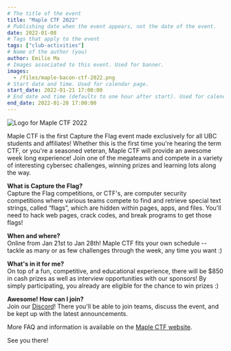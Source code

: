 ```yaml
---
# The title of the event
title: "Maple CTF 2022"
# Publishing date when the event appears, not the date of the event.
date: 2022-01-08
# Tags that apply to the event
tags: ["club-activities"]
# Name of the author (you)
author: Emilie Ma
# Images associated to this event. Used for banner.
images:
  - /files/maple-bacon-ctf-2022.png
# Start date and time. Used for calendar page.
start_date: 2022-01-21 17:00:00
# End date and time (defaults to one hour after start). Used for calendar page.
end_date: 2022-01-28 17:00:00
---
```


![Logo for Maple CTF 2022](/files/maple-bacon-ctf-2022.png)

Maple CTF is the first Capture the Flag event made exclusively for all UBC students and affiliates! Whether this is the first time you're hearing the term CTF, or you're a seasoned veteran, Maple CTF will provide an awesome week long experience! Join one of the megateams and compete in a variety of interesting cybersec challenges, winning prizes and learning lots along the way.

**What is Capture the Flag?**  
Capture the Flag competitions, or CTF's, are computer security competitions where various teams compete to find and retrieve special text strings, called “flags”, which are hidden within pages, apps, and files. You'll need to hack web pages, crack codes, and break programs to get those flags!

**When and where?**  
Online from Jan 21st to Jan 28th! Maple CTF fits your own schedule -- tackle as many or as few challenges through the week, any time you want :)

**What's in it for me?**  
On top of a fun, competitive, and educational experience, there will be $850 in cash prizes as well as interview opportunities with our sponsors! By simply participating, you already are eligible for the chance to win prizes :)

**Awesome! How can I join?**  
Join our [Discord](https://discord.gg/GGypEBsADp)! There you'll be able to join teams, discuss the event, and be kept up with the latest announcements.

More FAQ and information is available on the [Maple CTF website](https://ctf.maplebacon.org/).

See you there!
